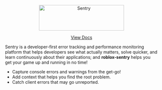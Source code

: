 <div align="center">
	<a href="https://sentry.io/?utm_source=github&utm_medium=logo" target="_blank">
		<img src="https://sentry-brand.storage.googleapis.com/sentry-wordmark-dark-280x84.png" alt="Sentry" width="280" height="84">
	</a>
	<p><a href="https://devsparkle.me/sentry-roblox/">View Docs</a></p>
</div>

Sentry is a developer-first error tracking and performance monitoring platform that helps developers see what actually matters, solve quicker, and learn continuously about their applications; and **roblox-sentry** helps you get your game up and running in no time!

- Capture console errors and warnings from the get-go!
- Add context that helps you find the root problem.
- Catch client errors that may go unreported.
